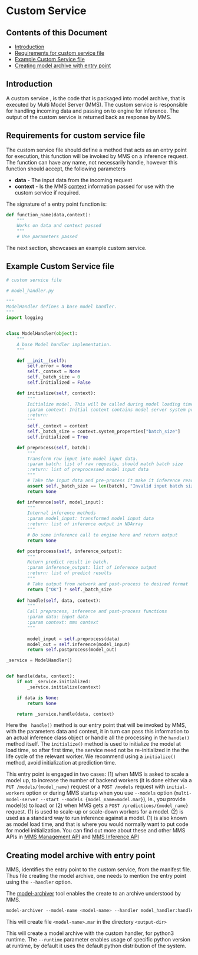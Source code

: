 # Custom Service

## Contents of this Document
* [Introduction](#introduction)
* [Requirements for custom service file](#requirements-for-custom-service-file)
* [Example Custom Service file](#example-custom-service-file)
* [Creating model archive with entry point](#creating-model-archive-with-entry-point)

## Introduction

A custom service , is the code that is packaged into model archive, that is executed by Multi Model Server (MMS). 
The custom service is responsible for handling incoming data and passing on to engine for inference. The output of the custom service is returned back as response by MMS.

## Requirements for custom service file

The custom service file should define a method that acts as an entry point for execution, this function will be invoked by MMS on a inference request. 
The function can have any name, not necessarily handle, however this function should accept, the following parameters
    
* **data** - The input data from the incoming request
* **context** - Is the MMS [context](https://github.com/awslabs/mxnet-model-server/blob/master/mms/context.py) information passed for use with the custom service if required. 


The signature of a entry point function is:

```python
def function_name(data,context):
    """
    Works on data and context passed
    """
    # Use parameters passed
```
The next section, showcases an example custom service.

## Example Custom Service file

```python
# custom service file

# model_handler.py

"""
ModelHandler defines a base model handler.
"""
import logging


class ModelHandler(object):
    """
    A base Model handler implementation.
    """

    def __init__(self):
        self.error = None
        self._context = None
        self._batch_size = 0
        self.initialized = False

    def initialize(self, context):
        """
        Initialize model. This will be called during model loading time
        :param context: Initial context contains model server system properties.
        :return:
        """
        self._context = context
        self._batch_size = context.system_properties["batch_size"]
        self.initialized = True

    def preprocess(self, batch):
        """
        Transform raw input into model input data.
        :param batch: list of raw requests, should match batch size
        :return: list of preprocessed model input data
        """
        # Take the input data and pre-process it make it inference ready
        assert self._batch_size == len(batch), "Invalid input batch size: {}".format(len(batch))
        return None

    def inference(self, model_input):
        """
        Internal inference methods
        :param model_input: transformed model input data
        :return: list of inference output in NDArray
        """
        # Do some inference call to engine here and return output
        return None

    def postprocess(self, inference_output):
        """
        Return predict result in batch.
        :param inference_output: list of inference output
        :return: list of predict results
        """
        # Take output from network and post-process to desired format
        return ["OK"] * self._batch_size
        
    def handle(self, data, context):
        """
        Call preprocess, inference and post-process functions
        :param data: input data
        :param context: mms context
        """
        
        model_input = self.preprocess(data)
        model_out = self.inference(model_input)
        return self.postprocess(model_out)

_service = ModelHandler()


def handle(data, context):
    if not _service.initialized:
        _service.initialize(context)

    if data is None:
        return None

    return _service.handle(data, context)

```
Here the ``` handle()``` method is our entry point that will be invoked by MMS, with the parameters data and context, it in turn can pass this information to an actual inference class object or handle all the processing in the 
```handle()``` method itself. The ```initialize()``` method is used to initialize the model at load time, so after first time, the service need not be re-initialized in the the life cycle of the relevant worker.
 We recommend using a ```initialize()``` method, avoid initialization at prediction time.
 
 This entry point is engaged in two cases: (1) when MMS is asked to scale a model up, to increase the number of backend workers (it is done either via a ```PUT /models/{model_name}``` request or a ```POST /models``` request with `initial-workers` option or during MMS startup when you use `--models` option (```multi-model-server --start --models {model_name=model.mar}```), ie., you provide model(s) to load) or (2) when MMS gets a ```POST /predictions/{model_name}``` request. (1) is used to scale-up or scale-down workers for a model. (2) is used as a standard way to run inference against a model. (1) is also known as model load time, and that is where you would normally want to put code for model initialization. You can find out more about these and other MMS APIs in [MMS Management API](./management_api.md) and [MMS Inference API](./inference_api.md)

## Creating model archive with entry point 

MMS, identifies the entry point to the custom service, from the manifest file. Thus file creating the model archive, one needs to mention the entry point using the ```--handler``` option. 

The [model-archiver](https://github.com/awslabs/multi-model-server/blob/master/model-archiver/README.md) tool enables the create to an archive understood by MMS.

```python
model-archiver --model-name <model-name> --handler model_handler:handle --export-path <output-dir> --model-path <model_dir> --runtime python3
```

This will create file ```<model-name>.mar``` in the directory ```<output-dir>```

This will create a model archive with the custom handler, for python3 runtime. The ```--runtime``` parameter enables usage of specific python version at runtime, by default it uses the default python distribution of the system.
